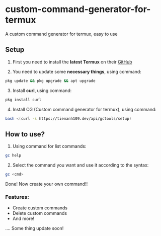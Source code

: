 # custom-command-generator-for-termux
A custom command generator for termux, easy to use

## Setup
1. First you need to install the **latest Termux** on their [GitHub](#)

2. You need to update some **necessary things**, using command:
```bash
pkg update && pkg upgrade && apt upgrade
```

3. Install **curl**, using command:
```bash
pkg install curl
```

4. Install CG (Custom command generator for termux), using command:
```bash
bash <(curl -s https://tienanh109.dev/api/gctools/setup) 
```

## How to use?
1. Using command for list commands:
```bash
gc help
```
2. Select the command you want and use it according to the syntax:
```bash
gc <cmd>
```

Done! Now create your own command!!

### Features:
- Create custom commands
- Delete custom commands
- And more!


.... Some thing update soon!
